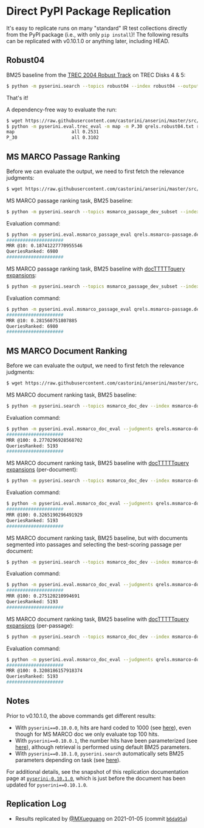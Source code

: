 # Direct PyPI Package Replication

It's easy to replicate runs on many "standard" IR test collections directly from the PyPI package (i.e., with only `pip install`)!
The following results can be replicated with v0.10.1.0 or anything later, including HEAD.

## Robust04

BM25 baseline from the [TREC 2004 Robust Track](https://github.com/castorini/anserini/blob/master/docs/regressions-robust04.md) on TREC Disks 4 &amp; 5: 

```bash
$ python -m pyserini.search --topics robust04 --index robust04 --output run.robust04.txt --bm25
```

That's it!

A dependency-free way to evaluate the run:

```bash
$ wget https://raw.githubusercontent.com/castorini/anserini/master/src/main/resources/topics-and-qrels/qrels.robust04.txt
$ python -m pyserini.eval.trec_eval -m map -m P.30 qrels.robust04.txt run.robust04.txt
map                   	all	0.2531
P_30                  	all	0.3102
```

## MS MARCO Passage Ranking

Before we can evaluate the output, we need to first fetch the relevance judgments:

```bash
$ wget https://raw.githubusercontent.com/castorini/anserini/master/src/main/resources/topics-and-qrels/qrels.msmarco-passage.dev-subset.txt
```

MS MARCO passage ranking task, BM25 baseline:

```bash
$ python -m pyserini.search --topics msmarco_passage_dev_subset --index msmarco-passage --output run.msmarco-passage.txt --bm25 --msmarco
```

Evaluation command:

```bash
$ python -m pyserini.eval.msmarco_passage_eval qrels.msmarco-passage.dev-subset.txt run.msmarco-passage.txt
#####################
MRR @10: 0.18741227770955546
QueriesRanked: 6980
#####################
```

MS MARCO passage ranking task, BM25 baseline with [docTTTTTquery expansions](http://doc2query.ai/):

```bash
$ python -m pyserini.search --topics msmarco_passage_dev_subset --index msmarco-passage-expanded --output run.msmarco-passage.expanded.txt --bm25 --msmarco
```

Evaluation command:

```bash
$ python -m pyserini.eval.msmarco_passage_eval qrels.msmarco-passage.dev-subset.txt run.msmarco-passage.expanded.txt
#####################
MRR @10: 0.281560751807885
QueriesRanked: 6980
#####################
```

## MS MARCO Document Ranking

Before we can evaluate the output, we need to first fetch the relevance judgments:

```bash
$ wget https://raw.githubusercontent.com/castorini/anserini/master/src/main/resources/topics-and-qrels/qrels.msmarco-doc.dev.txt
```

MS MARCO document ranking task, BM25 baseline:

```bash
$ python -m pyserini.search --topics msmarco_doc_dev --index msmarco-doc --output run.msmarco-doc.doc.txt --bm25 --hits 100 --msmarco
```

Evaluation command:

```bash
$ python -m pyserini.eval.msmarco_doc_eval --judgments qrels.msmarco-doc.dev.txt --run run.msmarco-doc.doc.txt
#####################
MRR @100: 0.2770296928568702
QueriesRanked: 5193
#####################
```

MS MARCO document ranking task, BM25 baseline with [docTTTTTquery expansions](http://doc2query.ai/) (per-document):

```bash
$ python -m pyserini.search --topics msmarco_doc_dev --index msmarco-doc-expanded-per-doc --output run.msmarco-doc.doc-expanded.txt --bm25 --hits 100 --msmarco
```

Evaluation command:

```bash
$ python -m pyserini.eval.msmarco_doc_eval --judgments qrels.msmarco-doc.dev.txt --run run.msmarco-doc.doc-expanded.txt
#####################
MRR @100: 0.3265190296491929
QueriesRanked: 5193
#####################
```

MS MARCO document ranking task, BM25 baseline, but with documents segmented into passages and selecting the best-scoring passage per document:

```bash
$ python -m pyserini.search --topics msmarco_doc_dev --index msmarco-doc-per-passage --output run.msmarco-doc.passage.txt --bm25 --hits 1000 --max-passage --max-passage-hits 100 --msmarco
```

Evaluation command:

```bash
$ python -m pyserini.eval.msmarco_doc_eval --judgments qrels.msmarco-doc.dev.txt --run run.msmarco-doc.passage.txt
#####################
MRR @100: 0.275120210994691
QueriesRanked: 5193
#####################
```

MS MARCO document ranking task, BM25 baseline with [docTTTTTquery expansions](http://doc2query.ai/) (per-passage):

```bash
$ python -m pyserini.search --topics msmarco_doc_dev --index msmarco-doc-expanded-per-passage --output run.msmarco-doc.passage-expanded.txt --bm25 --hits 1000 --max-passage --max-passage-hits 100 --msmarco
```

Evaluation command:

```bash
$ python -m pyserini.eval.msmarco_doc_eval --judgments qrels.msmarco-doc.dev.txt --run run.msmarco-doc.passage-expanded.txt
#####################
MRR @100: 0.3208186157918374
QueriesRanked: 5193
#####################
```

## Notes

Prior to v0.10.1.0, the above commands get different results:

+ With `pyserini==0.10.0.0`, hits are hard coded to 1000 (see [here](https://github.com/castorini/pyserini/blob/pyserini-0.10.0.0/pyserini/search/__main__.py#L110)), even though for MS MARCO doc we only evaluate top 100 hits.
+ With `pyserini==0.10.0.1`, the number hits have been parameterized (see [here](https://github.com/castorini/pyserini/blob/pyserini-0.10.0.1/pyserini/search/__main__.py#L112)), although retrieval is performed using default BM25 parameters.
+ With `pyserini==0.10.1.0`, `pyserini.search` automatically sets BM25 parameters depending on task (see [here](https://github.com/castorini/pyserini/blob/pyserini-0.10.1.0/pyserini/search/__main__.py#L73)).

For additional details, see the snapshot of this replication documentation page at [`pyserini-0.10.1.0`](https://github.com/castorini/pyserini/blob/pyserini-0.10.1.0/docs/pypi-replication.md), which is just before the document has been updated for `pyserini==0.10.1.0`.

## Replication Log

+ Results replicated by [@MXueguang](https://github.com/MXueguang) on 2021-01-05 (commit [`b6da95a`](https://github.com/castorini/pyserini/commit/b6da95aaf81ebb26d51be5c7f2cf68b44361307b))

 
